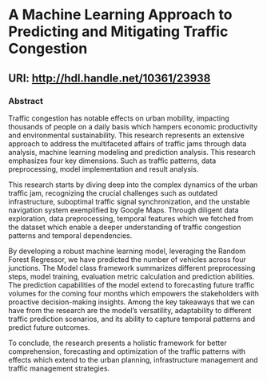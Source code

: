 # A Machine Learning Approach to Predicting and Mitigating Traffic Congestion
## URI: http://hdl.handle.net/10361/23938 
### Abstract
Traffic congestion has notable effects on urban mobility, impacting thousands of people on a daily basis which hampers economic productivity and environmental sustainability. This research represents an extensive approach to address the multifaceted affairs of traffic jams through data analysis, machine learning modeling and prediction analysis. This research emphasizes four key dimensions. Such as traffic patterns, data preprocessing, model implementation and result analysis.

This research starts by diving deep into the complex dynamics of the urban traffic jam, recognizing the crucial challenges such as outdated infrastructure, suboptimal traffic signal synchronization, and the unstable navigation system exemplified by Google Maps. Through diligent data exploration, data preprocessing, temporal features which we fetched from the dataset which enable a deeper understanding of traffic congestion patterns and temporal dependencies.

By developing a robust machine learning model, leveraging the Random Forest Regressor, we have predicted the number of vehicles across four junctions. The Model class framework summarizes different preprocessing steps, model training, evaluation metric calculation and prediction abilities. The prediction capabilities of the model extend to forecasting future traffic volumes for the coming four months which empowers the stakeholders with proactive decision-making insights. Among the key takeaways that we can have from the research are the model’s versatility, adaptability to different traffic prediction scenarios, and its ability to capture temporal patterns and predict future outcomes.

To conclude, the research presents a holistic framework for better comprehension, forecasting and optimization of the traffic patterns with effects which extend to the urban planning, infrastructure management and traffic management strategies.
